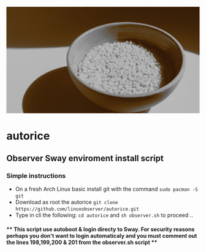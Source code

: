 ![rice](rice.jpg)
#  autorice
## Observer Sway enviroment install script
### Simple instructions
   * On a fresh Arch Linux basic install git with the command ```sudo pacman -S git```
   * Download as root the autorice  ```git clone https://github.com/linuxobserver/autorice.git```
   * Type in cli the following: ```cd autorice```  and ```sh observer.sh``` to proceed ..


#### ** This script use autoboot & login directy to Sway. For security reasons perhaps you don't want to login automaticaly and you must comment out the lines 198,199,200 & 201 from the observer.sh script **
